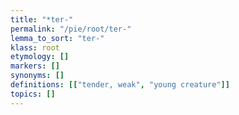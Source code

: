 ```yaml
---
title: "*ter-"
permalink: "/pie/root/ter-"
lemma_to_sort: "ter-"
klass: root
etymology: []
markers: []
synonyms: []
definitions: [["tender, weak", "young creature"]]
topics: []
---
```

